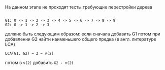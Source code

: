 ﻿На данном этапе не проходят тесты требующие перестройки дерева

```textual grap representation

G1: 0 -> 1 -> 2 -> 3 -> 4 -> 5 -> 6 -> 7 -> 8 -> 9
G2: 0 -> 1 -> 2 -> 3

```

должно быть следующим образом:
если сначала добавить G1 
потом при добавлении G2 найти наименьшего общего предка (в англ. литературе LCA)

```
LCA(G1, G2) = 2 = v(2)
```

потом в `v(2)` добавить `G2 - v(2)`